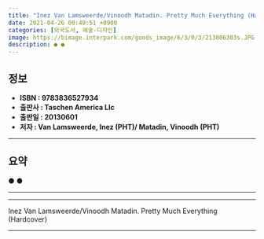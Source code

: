 ```yaml
---
title: "Inez Van Lamsweerde/Vinoodh Matadin. Pretty Much Everything (Hardcover)"
date: 2021-04-26 00:49:51 +0900
categories: [외국도서, 예술-디자인]
image: https://bimage.interpark.com/goods_image/6/3/0/3/213806303s.JPG
description: ● ●
---
```


## **정보**

- **ISBN : 9783836527934**
- **출판사 : Taschen America Llc**
- **출판일 : 20130601**
- **저자 : Van Lamsweerde, Inez (PHT)/ Matadin, Vinoodh (PHT)**

------



## **요약**

●  ●  

------



------


Inez Van Lamsweerde/Vinoodh Matadin. Pretty Much Everything (Hardcover) 

------


